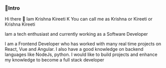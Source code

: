 ### 🔶Intro

Hi there 👋
Iam Krishna Kireeti K You can call me as Krishna or Kireeti or Krishna Kireeti

Iam a tech enthusiast and currently working as a Software Developer

I am a Frontend Developer who has worked with many real time projects on React, Vue and Angular. I also have a
good knowledge on backend languages like NodeJs, python. I would like to build projects and enhance my knowledge
to become a full stack developer
